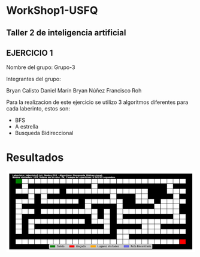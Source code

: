 # WorkShop1-USFQ
## Taller 2 de inteligencia artificial
## EJERCICIO 1

Nombre del grupo: Grupo-3

Integrantes del grupo:

Bryan Calisto
Daniel Marín
Bryan Núñez
Francisco Roh


Para la realizacion de este ejercicio se utilizo 3 algoritmos diferentes para cada laberinto, estos son:
- BFS
- A estrella
- Busqueda Bidireccional

# Resultados


![Maze1](/Taller2/images/laberinto2.txt_Busqueda_Bidireccional.gif) 